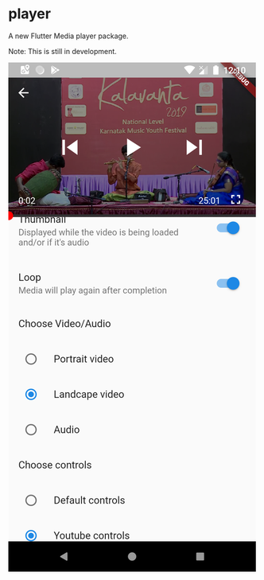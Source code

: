 # player

A new Flutter Media player package.

Note: This is still in development.

![GitHub Logo](/images/youtube_player_controls.png)